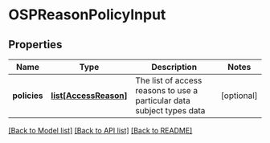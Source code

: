 # OSPReasonPolicyInput

## Properties
Name | Type | Description | Notes
------------ | ------------- | ------------- | -------------
**policies** | [**list[AccessReason]**](AccessReason.md) | The list of access reasons to use a particular data subject types data  | [optional] 

[[Back to Model list]](../README.md#documentation-for-models) [[Back to API list]](../README.md#documentation-for-api-endpoints) [[Back to README]](../README.md)


